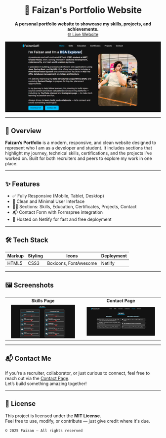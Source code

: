 <h1 align="center">🚀 Faizan's Portfolio Website</h1>

<p align="center">
  <strong>A personal portfolio website to showcase my skills, projects, and achievements.</strong><br>
  <a href="https://688bd261239aec3b6611f4e4--regal-kashata-a47d14.netlify.app/" target="_blank">🌐 Live Website</a>
</p>

<p align="center">
  <img src="index.png" alt="Portfolio Main Preview" style="max-width: 100%; height: auto;" />

</p>

---

## 🎨 Overview

**Faizan’s Portfolio** is a modern, responsive, and clean website designed to represent who I am as a developer and student. It includes sections that highlight my journey, technical skills, certifications, and the projects I've worked on. Built for both recruiters and peers to explore my work in one place.

---

## ✨ Features

- ✅ Fully Responsive (Mobile, Tablet, Desktop)
- 🎯 Clean and Minimal User Interface
- 🧑‍💻 Sections: Skills, Education, Certificates, Projects, Contact
- 📬 Contact Form with Formspree integration
- 🚀 Hosted on Netlify for fast and free deployment

---

## 🛠️ Tech Stack

| Markup | Styling | Icons | Deployment |
|--------|---------|-------|------------|
| HTML5  | CSS3    | Boxicons, FontAwesome | Netlify |

---

## 🖼️ Screenshots

<table>
  <tr>
    <td align="center"><strong>Skills Page</strong></td>
    <td align="center"><strong>Contact Page</strong></td>
  </tr>
  <tr>
    <td align="center">
      <img src="skill.png" alt="Skills Page" width="90%" />
    </td>
    <td align="center">
      <img src="project.png" alt="project Page" width="90%" />
    </td>
  </tr>
</table>

---

## 📬 Contact Me

If you're a recruiter, collaborator, or just curious to connect, feel free to reach out via the [Contact Page](https://688bd261239aec3b6611f4e4--regal-kashata-a47d14.netlify.app/src/pages/contact).  
Let’s build something amazing together!

---

## 📄 License

This project is licensed under the **MIT License**.  
Feel free to use, modify, or contribute — just give credit where it's due.

```bash
© 2025 Faizan — All rights reserved

